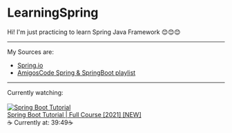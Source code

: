 # LearningSpring

Hi! I'm just practicing to learn Spring Java Framework 😊😊😊

---

My Sources are:

- [Spring.io](https://spring.io/)
- [AmigosCode Spring & SpringBoot playlist](https://www.youtube.com/playlist?list=PLwvrYc43l1MzeA2bBYQhCWr2gvWLs9A7S)

---

Currently watching:
<br/>
<br/>
[![Spring Boot Tutorial](https://i.ytimg.com/vi/9SGDpanrc8U/mqdefault.jpg)](https://www.youtube.com/watch?v=9SGDpanrc8U&list=PLwvrYc43l1MzeA2bBYQhCWr2gvWLs9A7S&index=2&t=64s)
<br/>
[Spring Boot Tutorial | Full Course [2021] [NEW]](https://www.youtube.com/watch?v=9SGDpanrc8U&list=PLwvrYc43l1MzeA2bBYQhCWr2gvWLs9A7S&index=2&t=64s)
<br/>
☕ Currently at: 39:49☕
